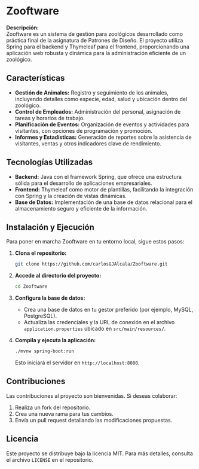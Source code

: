 

# Zooftware

**Descripción:**  
Zooftware es un sistema de gestión para zoológicos desarrollado como práctica final de la asignatura de Patrones de Diseño. El proyecto utiliza Spring para el backend y Thymeleaf para el frontend, proporcionando una aplicación web robusta y dinámica para la administración eficiente de un zoológico.

## Características

- **Gestión de Animales:** Registro y seguimiento de los animales, incluyendo detalles como especie, edad, salud y ubicación dentro del zoológico.
- **Control de Empleados:** Administración del personal, asignación de tareas y horarios de trabajo.
- **Planificación de Eventos:** Organización de eventos y actividades para visitantes, con opciones de programación y promoción.
- **Informes y Estadísticas:** Generación de reportes sobre la asistencia de visitantes, ventas y otros indicadores clave de rendimiento.

## Tecnologías Utilizadas

- **Backend:** Java con el framework Spring, que ofrece una estructura sólida para el desarrollo de aplicaciones empresariales.
- **Frontend:** Thymeleaf como motor de plantillas, facilitando la integración con Spring y la creación de vistas dinámicas.
- **Base de Datos:** Implementación de una base de datos relacional para el almacenamiento seguro y eficiente de la información.

## Instalación y Ejecución

Para poner en marcha Zooftware en tu entorno local, sigue estos pasos:

1. **Clona el repositorio:**

   ```bash
   git clone https://github.com/carlosGJAlcala/Zooftware.git
   ```

2. **Accede al directorio del proyecto:**

   ```bash
   cd Zooftware
   ```

3. **Configura la base de datos:**
   - Crea una base de datos en tu gestor preferido (por ejemplo, MySQL, PostgreSQL).
   - Actualiza las credenciales y la URL de conexión en el archivo `application.properties` ubicado en `src/main/resources/`.

4. **Compila y ejecuta la aplicación:**

   ```bash
   ./mvnw spring-boot:run
   ```

   Esto iniciará el servidor en `http://localhost:8080`.

## Contribuciones

Las contribuciones al proyecto son bienvenidas. Si deseas colaborar:

1. Realiza un fork del repositorio.
2. Crea una nueva rama para tus cambios.
3. Envía un pull request detallando las modificaciones propuestas.

## Licencia

Este proyecto se distribuye bajo la licencia MIT. Para más detalles, consulta el archivo `LICENSE` en el repositorio.


